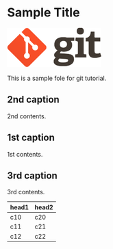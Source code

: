 # Sample Title

![alt_text_of_the_img](img/git_logo.png)

This is a sample fole for git tutorial.

## 2nd caption

2nd contents.

## 1st caption

1st contents.

## 3rd caption

3rd contents.

|head1|head2|
|--|--|
|c10|c20|
|c11|c21|
|c12|c22|
